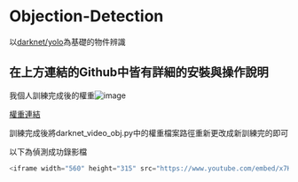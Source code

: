 # Objection-Detection
以[darknet/yolo](https://github.com/AlexeyAB/darknet)為基礎的物件辨識

在上方連結的Github中皆有詳細的安裝與操作說明
------
我個人訓練完成後的權重![image]( "權重結果")

[權重連結](https://drive.google.com/drive/folders/1NpXhPza0vcsuFr2_1mJ71jqNE1YnWVnD?usp=sharing)

訓練完成後將darknet_video_obj.py中的權重檔案路徑重新更改成新訓練完的即可

以下為偵測成功錄影檔

```php
<iframe width="560" height="315" src="https://www.youtube.com/embed/x7KwT4Mp_Ow" frameborder="0" allow="accelerometer; autoplay; encrypted-media; gyroscope; picture-in-picture" allowfullscreen></iframe>
```
